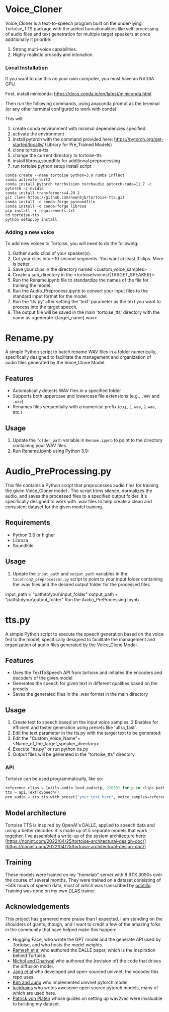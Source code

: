 # Voice_Cloner

Voice_Cloner is a text-to-speech program built on the under-lying Tortoise_TTS package with the added funcationalities like self-processing of audio files and text genetration for multiple target speakers at once additionally it prioritie:

1. Strong multi-voice capabilities.
2. Highly realistic prosody and intonation.


### Local Installation

If you want to use this on your own computer, you must have an NVIDIA GPU.

First, install miniconda: https://docs.conda.io/en/latest/miniconda.html

Then run the following commands, using anaconda prompt as the terminal (or any other terminal configured to work with conda)

This will:
1. create conda environment with minimal dependencies specified
2. activate the environment
3. install pytorch with the command provided here: https://pytorch.org/get-started/locally/ (Library for Pre_Trained Models)
4. clone tortoise-tts
5. change the current directory to tortoise-tts
6. install librosa,soundfile for additional preprocessing
7. run tortoise python setup install script

```shell
conda create --name tortoise python=3.9 numba inflect
conda activate tort2
conda install pytorch torchvision torchaudio pytorch-cuda=11.7 -c pytorch -c nvidia
conda install transformers=4.29.2
git clone https://github.com/neonbjb/tortoise-tts.git
conda install -c conda-forge pysoundfile
conda install -c conda-forge librosa
pip install -r requirements.txt
cd tortoise-tts
python setup.py install
```

### Adding a new voice

To add new voices to Tortoise, you will need to do the following:

1. Gather audio clips of your speaker(s).
2. Cut your clips into ~10 second segments. You want at least 3 clips. More is better.
3. Save your clips in the directory named <custom_voice_samples>
4. Create a sub_directory in the <tortoise/voices/{TARGET_SPEAKER}>.
4. Run the Rename.ipynb file to standardize the names of the file for training the model.
5. Run the Audio_Preprocess.ipynb to convert your input files to the standard input format for the model.
6. Run the 'tts.py' after setting the 'text' parameter as the text you want to process into the target speech.
7. The output file will be saved in the main 'tortoise_tts' directory with the name as <generate-{target_name}.wav>


# Rename.py

A simple Python script to batch rename WAV files in a folder numerically, specifically designed to facilitate the management and organization of audio files generated by the Voice_Clone Model.

## Features

- Automatically detects WAV files in a specified folder
- Supports both uppercase and lowercase file extensions (e.g., `.WAV` and `.wav`)
- Renames files sequentially with a numerical prefix (e.g., `1.wav`, `2.wav`, etc.)

## Usage

1. Update the `folder_path` variable in `Rename.ipynb` to point to the directory containing your WAV files.
2. Run Rename.ipynb using Python 3.9:


# Audio_PreProcessing.py

This file contains a Python script that preprocesses audio files for training the given Voice_Cloner model . The script trims silence, normalizes the audio, and saves the processed files to a specified output folder. It's specifically designed to work with .wav files to help create a clean and consistent dataset for the given model training.

## Requirements

- Python 3.6 or higher
- Librosa
- SoundFile


## Usage

1. Update the `input_path` and `output_path` variables in the `tacotron2_preprocessor.py` script to point to your input folder containing the .wav files and the desired output folder for the processed files.

input_path = "path\\to\\your\\input_folder"
output_path = "path\\to\\your\\output_folder"
Run the Audio_PreProcessing.ipynb


# tts.py

A simple Python script to execute the speech generation based on the voice fed to the model, specifically designed to facilitate the management and organization of audio files generated by the Voice_Clone Model.

## Features

- Uses the TextToSpeech API from tortoise and initiates the encoders and decoders of the given model
- Generates the speech for given text in different qualities based on the presets.
- Saves the generated files in the .wav format in the main directory

## Usage

1. Create text to speech based on the input voice samples.
2  Enables for efficient and faster generation using presets like 'ultra_fast'.
3. Edit the text parameter in the tts.py with the target text to be generated:
4. Edit the "Custom_Voice_Name"=<Name_of_the_target_speaker_directory>
5. Execute "tts.py" or run python tts.py
6. Output files will be generated in the "tortoise_tts" directory.



### API

Tortoise can be used programmatically, like so:

```python
reference_clips = [utils.audio.load_audio(p, 22050) for p in clips_paths]
tts = api.TextToSpeech()
pcm_audio = tts.tts_with_preset("your text here", voice_samples=reference_clips, preset='fast')
```


## Model architecture

Tortoise TTS is inspired by OpenAI's DALLE, applied to speech data and using a better decoder. It is made up of 5 separate
models that work together. I've assembled a write-up of the system architecture here:
[https://nonint.com/2022/04/25/tortoise-architectural-design-doc/](https://nonint.com/2022/04/25/tortoise-architectural-design-doc/)

## Training

These models were trained on my "homelab" server with 8 RTX 3090s over the course of several months. They were trained on a dataset consisting of
~50k hours of speech data, most of which was transcribed by [ocotillo](http://www.github.com/neonbjb/ocotillo). Training was done on my own
[DLAS](https://github.com/neonbjb/DL-Art-School) trainer.



## Acknowledgements

This project has garnered more praise than I expected. I am standing on the shoulders of giants, though, and I want to
credit a few of the amazing folks in the community that have helped make this happen:

- Hugging Face, who wrote the GPT model and the generate API used by Tortoise, and who hosts the model weights.
- [Ramesh et al](https://arxiv.org/pdf/2102.12092.pdf) who authored the DALLE paper, which is the inspiration behind Tortoise.
- [Nichol and Dhariwal](https://arxiv.org/pdf/2102.09672.pdf) who authored the (revision of) the code that drives the diffusion model.
- [Jang et al](https://arxiv.org/pdf/2106.07889.pdf) who developed and open-sourced univnet, the vocoder this repo uses.
- [Kim and Jung](https://github.com/mindslab-ai/univnet) who implemented univnet pytorch model.
- [lucidrains](https://github.com/lucidrains) who writes awesome open source pytorch models, many of which are used here.
- [Patrick von Platen](https://huggingface.co/patrickvonplaten) whose guides on setting up wav2vec were invaluable to building my dataset.

